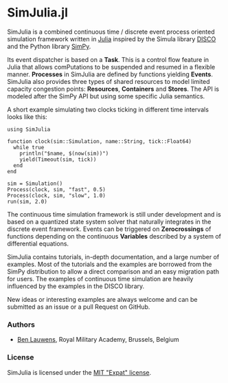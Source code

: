 # SimJulia.jl

SimJulia is a combined continuous time / discrete event process oriented simulation framework written in [Julia](http://julialang.org/) inspired by the Simula library [DISCO](http://www.akira.ruc.dk/~keld/research/DISCO/) and the Python library [SimPy](https://simpy.readthedocs.io/).

Its event dispatcher is based on a **Task**. This is a control flow feature in Julia that allows comPutations to be suspended and resumed in a flexible manner. **Processes** in SimJulia are defined by functions yielding **Events**. SimJulia also provides three types of shared resources to model limited capacity congestion points: **Resources**, **Containers** and **Stores**. The API is modeled after the SimPy API but using some specific Julia semantics.

A short example simulating two clocks ticking in different time intervals looks like this:
```@example
using SimJulia

function clock(sim::Simulation, name::String, tick::Float64)
  while true
    println("$name, $(now(sim))")
    yield(Timeout(sim, tick))
  end
end

sim = Simulation()
Process(clock, sim, "fast", 0.5)
Process(clock, sim, "slow", 1.0)
run(sim, 2.0)
```

The continuous time simulation framework is still under development and is based on a quantized state system solver that naturally integrates in the discrete event framework. Events can be triggered on **Zerocrossings** of functions depending on the continuous **Variables** described by a system of differential equations.

SimJulia contains tutorials, in-depth documentation, and a large number of examples. Most of the tutorials and the examples are borrowed from the SimPy distribution to allow a direct comparison and an easy migration path for users. The examples of continuous time simulation are heavily influenced by the examples in the DISCO library.

New ideas or interesting examples are always welcome and can be submitted as an issue or a pull Request on GitHub.

### Authors

- [Ben Lauwens](http://www.rma.ac.be/), Royal Military Academy, Brussels, Belgium

### License

SimJulia is licensed under the [MIT "Expat" license](https://github.com/BenLauwens/SimJulia.jl/blob/master/LICENSE.md).
